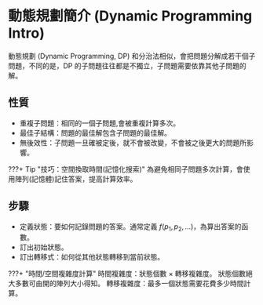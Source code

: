 # 動態規劃簡介 (Dynamic Programming Intro)

動態規劃 (Dynamic Programming, DP) 和分治法相似，會把問題分解成若干個子問題，不同的是，DP 的子問題往往都是不獨立，子問題需要依靠其他子問題的解。

## 性質
- 重複子問題：相同的一個子問題,會被重複計算多次。
- 最佳子結構：問題的最佳解包含子問題的最佳解。
- 無後效性：子問題一旦確被定後，就不會被改變，不會被之後更大的問題所影響。

???+ Tip "技巧：空間換取時間(記憶化搜索)"
	為避免相同子問題多次計算，會使用陣列(記憶體)記住答案，提高計算效率。

## 步驟
- 定義狀態：要如何記錄問題的答案。通常定義 $f(p_1,p_2,...)$，為算出答案的函數。
- 訂出初始狀態。
- 訂出轉移式：如何從其他狀態轉移到當前狀態。

???+ "時間/空間複雜度計算"
	時間複雜度：狀態個數 $\times$ 轉移複雜度。
	狀態個數絕大多數可由開的陣列大小得知。
	轉移複雜度：最多一個狀態需要花費多少時間計算。

